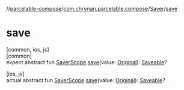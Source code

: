 //[parcelable-compose](../../../index.md)/[com.chrynan.parcelable.compose](../index.md)/[Saver](index.md)/[save](save.md)

# save

[common, ios, js]\
[common]\
expect abstract fun [SaverScope](../-saver-scope/index.md).[save](save.md)(value: [Original](index.md)): [Saveable](index.md)?

[ios, js]\
actual abstract fun [SaverScope](../-saver-scope/index.md).[save](save.md)(value: [Original](index.md)): [Saveable](index.md)?
